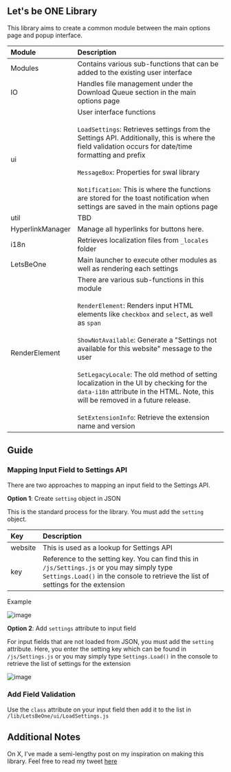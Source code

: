 ## Let's be ONE Library

This library aims to create a common module between the main options page and popup interface.

Module | Description
:--| :--
Modules | Contains various sub-functions that can be added to the existing user interface
IO | Handles file management under the Download Queue section in the main options page
ui | User interface functions <br><br>`LoadSettings`: Retrieves settings from the Settings API. Additionally, this is where the field validation occurs for date/time formatting and prefix <br><br>`MessageBox`: Properties for swal library <br><br>`Notification`: This is where the functions are stored for the toast notification when settings are saved in the main options page
util | TBD
HyperlinkManager | Manage all hyperlinks for buttons here.
i18n | Retrieves localization files from `_locales` folder
LetsBeOne | Main launcher to execute other modules as well as rendering each settings
RenderElement | There are various sub-functions in this module <br><br> `RenderElement`: Renders input HTML elements like `checkbox` and `select`, as well as `span` <br><br>`ShowNotAvailable`: Generate a "Settings not available for this website" message to the user <br><br> `SetLegacyLocale`: The old method of setting localization in the UI by checking for the `data-i18n` attribute in the HTML. Note, this will be removed in a future release. <br><br> `SetExtensionInfo`: Retrieve the extension name and version 

## Guide

### Mapping Input Field to Settings API

There are two approaches to mapping an input field to the Settings API.

<b>Option 1</b>: Create `setting` object in JSON

This is the standard process for the library. You must add the `setting` object.

Key | Description
:--|:--
website | This is used as a lookup for Settings API
key | Reference to the setting key. You can find this in `/js/Settings.js` or you may simply type `Settings.Load()` in the console to retrieve the list of settings for the extension

Example

![image](https://github.com/user-attachments/assets/47d114c8-d9a8-49d1-81ac-716aba370bf3)


<b>Option 2</b>: Add `settings` attribute to input field

For input fields that are not loaded from JSON, you must add the `setting` attribute. Here, you enter the setting key which can be found in `/js/Settings.js` or you may simply type `Settings.Load()` in the console to retrieve the list of settings for the extension

![image](https://github.com/user-attachments/assets/c40f4e32-eeb6-49ea-8c8b-280bc3fb3c2f)

### Add Field Validation

Use the `class` attribute on your input field then add it to the list in `/lib/LetsBeOne/ui/LoadSettings.js`

## Additional Notes

On X, I've made a semi-lengthy post on my inspiration on making this library. Feel free to read my tweet [here](https://x.com/ddasutein/status/1886007353683968406)